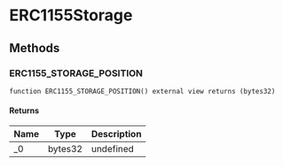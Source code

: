 # ERC1155Storage









## Methods

### ERC1155_STORAGE_POSITION

```solidity
function ERC1155_STORAGE_POSITION() external view returns (bytes32)
```






#### Returns

| Name | Type | Description |
|---|---|---|
| _0 | bytes32 | undefined |




